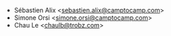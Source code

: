 - Sébastien Alix \<<sebastien.alix@camptocamp.com>\>
- Simone Orsi \<<simone.orsi@camptocamp.com>\>
- Chau Le \<<chaulb@trobz.com>\>
